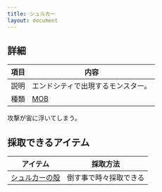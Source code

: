 ```yaml
---
title: シュルカー
layout: document
---
```

## 詳細

|項目|内容|
|---|---|
|説明|エンドシティで出現するモンスター。|
|種類|[MOB](MOB)|

攻撃が宙に浮いてしまう。

## 採取できるアイテム

|アイテム|採取方法|
|---|---|
|[シュルカーの殻](シュルカーの殻)|倒す事で時々採取できる|

